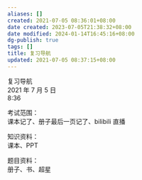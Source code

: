 ```yaml
---
aliases: []
created: 2021-07-05 08:36:01+08:00
date created: 2023-07-05T21:38:32+08:00
date modified: 2024-01-14T16:45:16+08:00
dg-publish: true
tags: []
title: 复习导航
updated: 2021-07-05 08:37:15+08:00
---
```


复习导航  
2021 年 7 月 5 日  
8:36

考试范围：  
课本记了、册子最后一页记了、bilibili 直播

知识资料：  
课本、PPT

题目资料：  
册子、书、超星